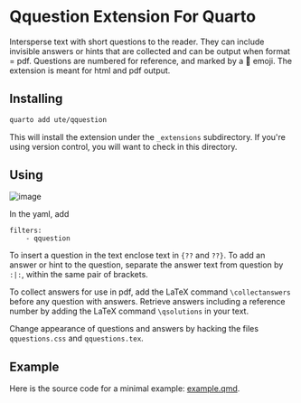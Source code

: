 # Qquestion Extension For Quarto

Intersperse text with short questions to the reader. They can include invisible answers or hints that are collected and can be output when format = pdf. Questions are numbered for reference, and marked by a 🤔 emoji. The extension is meant for html and pdf output.

## Installing


```bash
quarto add ute/qquestion
```

This will install the extension under the `_extensions` subdirectory.
If you're using version control, you will want to check in this directory.

## Using
![image](https://github.com/ute/qquestion/assets/5145859/6e667fa4-6a49-4ade-8499-11073f8399ce)

In the yaml, add
```
filters: 
    - qquestion
```

To insert a question in the text enclose text in `{??` and `??}`. To add an answer or hint to the question, separate the answer text from question by `:|:`, within the same pair of brackets.

To collect answers for use in pdf, add the LaTeX command `\collectanswers` before any question with answers. Retrieve answers including a reference number by adding the LaTeX command `\qsolutions` in your text.

Change appearance of questions and answers by hacking the files `qquestions.css` and `qquestions.tex`.

## Example

Here is the source code for a minimal example: [example.qmd](example.qmd).

